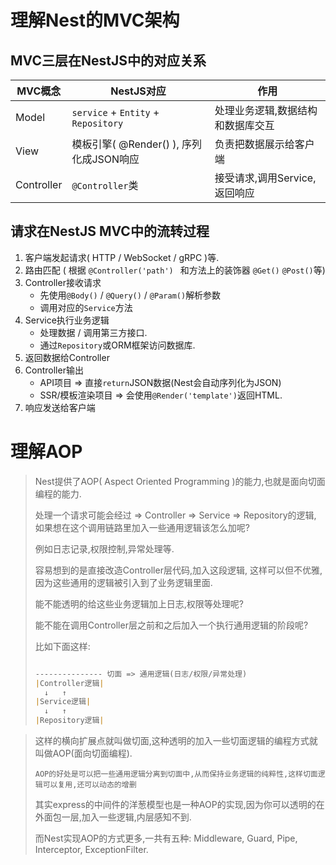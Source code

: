 # 理解Nest的MVC架构

## MVC三层在NestJS中的对应关系

| MVC概念    | NestJS对应                              | 作用                              |
| ---------- | --------------------------------------- | --------------------------------- |
| Model      | `service`  + `Entity` + `Repository`    | 处理业务逻辑,数据结构和数据库交互 |
| View       | 模板引擎( @Render() ), 序列化成JSON响应 | 负责把数据展示给客户端            |
| Controller | `@Controller`类                         | 接受请求,调用Service,返回响应     |

## 请求在NestJS MVC中的流转过程

1. 客户端发起请求( HTTP / WebSocket / gRPC )等.
2. 路由匹配 ( 根据 `@Controller('path') ` 和方法上的装饰器  `@Get()` `@Post()`等)
3. Controller接收请求
   - 先使用`@Body()` / `@Query()` / `@Param()`解析参数
   - 调用对应的`Service`方法
4. Service执行业务逻辑
   - 处理数据 / 调用第三方接口.
   - 通过`Repository`或ORM框架访问数据库.
5. 返回数据给Controller
6. Controller输出
   - API项目 => 直接`return`JSON数据(Nest会自动序列化为JSON)
   - SSR/模板渲染项目 => 会使用`@Render('template')`返回HTML.
7. 响应发送给客户端

# 理解AOP

> Nest提供了AOP( Aspect Oriented Programming )的能力,也就是面向切面编程的能力.
>
> 处理一个请求可能会经过 => Controller => Service => Repository的逻辑, 如果想在这个调用链路里加入一些通用逻辑该怎么加呢?
>
> 例如日志记录,权限控制,异常处理等.
>
> 容易想到的是直接改造Controller层代码,加入这段逻辑, 这样可以但不优雅,因为这些通用的逻辑被引入到了业务逻辑里面.
>
> 能不能透明的给这些业务逻辑加上日志,权限等处理呢? 
>
> 能不能在调用Controller层之前和之后加入一个执行通用逻辑的阶段呢? 
>
> 比如下面这样:
>
> ```markdown
> 
> --------------- 切面 => 通用逻辑(日志/权限/异常处理)
> |Controller逻辑|    
> 	↓	↑
> |Service逻辑|
> 	↓	↑
> |Repository逻辑|
> ```

> 这样的横向扩展点就叫做切面,这种透明的加入一些切面逻辑的编程方式就叫做AOP(面向切面编程).
>
> `AOP的好处是可以把一些通用逻辑分离到切面中,从而保持业务逻辑的纯粹性,这样切面逻辑可以复用,还可以动态的增删`
>
> 其实express的中间件的洋葱模型也是一种AOP的实现,因为你可以透明的在外面包一层,加入一些逻辑,内层感知不到.
>
> 而Nest实现AOP的方式更多,一共有五种: Middleware, Guard, Pipe, Interceptor, ExceptionFilter.
